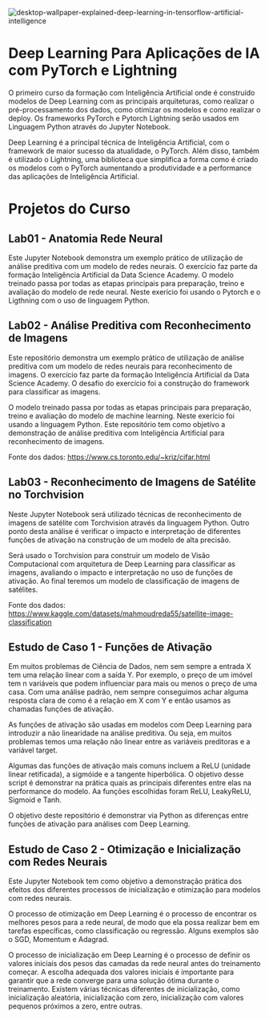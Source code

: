 ![desktop-wallpaper-explained-deep-learning-in-tensorflow-artificial-intelligence](https://user-images.githubusercontent.com/91103250/231323947-143a2057-c83f-4438-8e6a-7171768dd9fd.png)

# Deep Learning Para Aplicações de IA com PyTorch e Lightning
O primeiro curso da formação com Inteligência Artificial onde é construído modelos de Deep Learning com as principais arquiteturas, como realizar o pré-processamento dos dados, como otimizar os modelos e como realizar o deploy. Os frameworks PyTorch e Pytorch Lightning serão usados em Linguagem Python através do Jupyter Notebook.

Deep Learning é a principal técnica de Inteligência Artificial, com o framework de maior sucesso da atualidade, o PyTorch. Além disso, também é utilizado o Lightning, uma biblioteca que simplifica a forma como é criado os modelos com o PyTorch aumentando a produtividade e a performance das aplicações de Inteligência Artificial.

# Projetos do Curso
## Lab01 - Anatomia Rede Neural
Este Jupyter Notebook demonstra um exemplo prático de utilização de análise preditiva com um modelo de redes neurais. O exercício faz parte da formação Inteligência Artificial da Data Science Academy. O modelo treinado passa por todas as etapas principais para preparação, treino e avaliação do modelo de rede neural. Neste exerício foi usando o Pytorch e o Ligthning com o uso de linguagem Python.


## Lab02 - Análise Preditiva com Reconhecimento de Imagens
Este repositório demonstra um exemplo prático de utilização de análise preditiva com um modelo de redes neurais para reconhecimento de imagens. O exercício faz parte da formação Inteligência Artificial da Data Science Academy. O desafio do exercício foi a construção do framework para classificar as imagens.

O modelo treinado passa por todas as etapas principais para preparação, treino e avaliação do modelo de machine learning. Neste exerício foi usando a linguagem Python. Este repositório tem como objetivo a demonstração de análise preditiva com Inteligência Artificial para reconhecimento de imagens.

Fonte dos dados: https://www.cs.toronto.edu/~kriz/cifar.html

## Lab03 - Reconhecimento de Imagens de Satélite no Torchvision
Neste Jupyter Notebook será utilizado técnicas de reconhecimento de imagens de satélite com Torchvision através da linguagem Python. Outro ponto desta análise é verificar o impacto e interpretação de diferentes funções de ativação na construção de um modelo de alta precisão.

Será usado o Torchvision para construir um modelo de Visão Computacional com arquitetura de Deep Learning para classificar as imagens, avaliando o impacto e interpretação no uso de funções de ativação. Ao final teremos um modelo de classificação de imagens de satélites.

Fonte dos dados: https://www.kaggle.com/datasets/mahmoudreda55/satellite-image-classification

## Estudo de Caso 1 - Funções de Ativação
Em muitos problemas de Ciência de Dados, nem sem sempre a entrada X tem uma relação linear com a saída Y. Por exemplo, o preço de um imóvel tem n variáveis que podem influenciar para mais ou menos o preço de uma casa. Com uma análise padrão, nem sempre conseguimos achar alguma resposta clara de como é a relação em X com Y e então usamos as chamadas funções de ativação.

As funções de ativação são usadas em modelos com Deep Learning para introduzir a não linearidade na análise preditiva. Ou seja, em muitos problemas temos uma relação não linear entre as variáveis preditoras e a variável target.

Algumas das funções de ativação mais comuns incluem a ReLU (unidade linear retificada), a sigmóide e a tangente hiperbólica. O objetivo desse script é demonstrar na prática quais as principais diferentes entre elas na performance do modelo. Aa funções escolhidas foram ReLU, LeakyReLU, Sigmoid e Tanh.

O objetivo deste repositório é demonstrar via Python as diferenças entre funções de ativação para análises com Deep Learning.

## Estudo de Caso 2 - Otimização e Inicialização com Redes Neurais
Este Jupyter Notebook tem como objetivo a demonstração prática dos efeitos dos diferentes processos de inicialização e otimização para modelos com redes neurais.

O processo de otimização em Deep Learning é o processo de encontrar os melhores pesos para a rede neural, de modo que ela possa realizar bem em tarefas específicas, como classificação ou regressão. Alguns exemplos são o SGD, Momentum e Adagrad.

O processo de inicialização em Deep Learning é o processo de definir os valores iniciais dos pesos das camadas da rede neural antes do treinamento começar. A escolha adequada dos valores iniciais é importante para garantir que a rede converge para uma solução ótima durante o treinamento. Existem várias técnicas diferentes de inicialização, como inicialização aleatória, inicialização com zero, inicialização com valores pequenos próximos a zero, entre outras.
